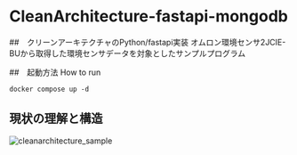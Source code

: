 # CleanArchitecture-fastapi-mongodb

##　クリーンアーキテクチャのPython/fastapi実装
オムロン環境センサ2JCIE-BUから取得した環境センサデータを対象としたサンプルプログラム

##　起動方法 How to run
```
docker compose up -d
```

## 現状の理解と構造
![cleanarchitecture_sample](https://user-images.githubusercontent.com/64936321/220825721-802ae629-34e1-4b17-a9cb-2de19b01236d.png)
